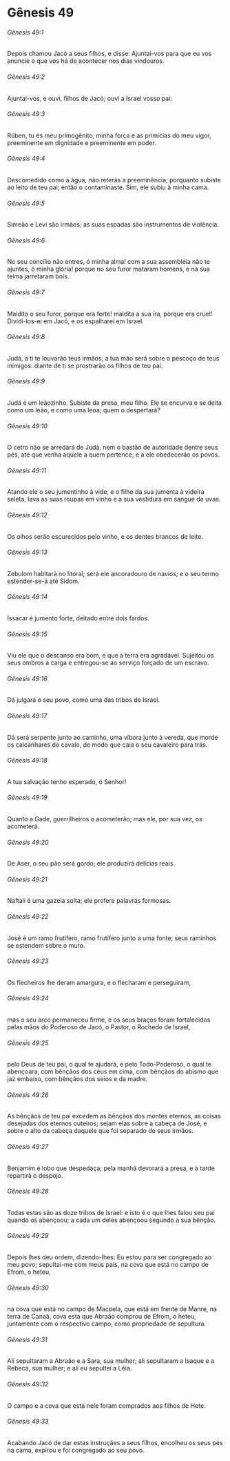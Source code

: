 # Gênesis 49

###### Gênesis 49:1

Depois chamou Jacó a seus filhos, e disse: Ajuntai-vos para que eu vos anuncie o que vos há de acontecer nos dias vindouros.

###### Gênesis 49:2

Ajuntai-vos, e ouvi, filhos de Jacó; ouvi a Israel vosso pai:

###### Gênesis 49:3

Rúben, tu és meu primogênito, minha força e as primícias do meu vigor, preeminente em dignidade e preeminente em poder.

###### Gênesis 49:4

Descomedido como a àgua, não reterás a preeminência; porquanto subiste ao leito de teu pai; então o contaminaste. Sim, ele subiu à minha cama.

###### Gênesis 49:5

Simeão e Levi são irmãos; as suas espadas são instrumentos de violência.

###### Gênesis 49:6

No seu concílio não entres, ó minha alma! com a sua assembléia não te ajuntes, ó minha glória! porque no seu furor mataram homens, e na sua teima jarretaram bois.

###### Gênesis 49:7

Maldito o seu furor, porque era forte! maldita a sua ira, porque era cruel! Dividi-los-ei em Jacó, e os espalharei em Israel.

###### Gênesis 49:8

Judá, a ti te louvarão teus irmãos; a tua mão será sobre o pescoço de teus inimigos: diante de ti se prostrarão os filhos de teu pai.

###### Gênesis 49:9

Judá é um leãozinho. Subiste da presa, meu filho. Ele se encurva e se deita como um leão, e como uma leoa; quem o despertará?

###### Gênesis 49:10

O cetro não se arredará de Judà, nem o bastão de autoridade dentre seus pés, até que venha aquele a quem pertence; e a ele obedecerão os povos.

###### Gênesis 49:11

Atando ele o seu jumentinho à vide, e o filho da sua jumenta à videira seleta, lava as suas roupas em vinho e a sua vestidura em sangue de uvas.

###### Gênesis 49:12

Os olhos serão escurecidos pelo vinho, e os dentes brancos de leite.

###### Gênesis 49:13

Zebulom habitarà no litoral; será ele ancoradouro de navios; e o seu termo estender-se-á até Sidom.

###### Gênesis 49:14

Issacar é jumento forte, deitado entre dois fardos.

###### Gênesis 49:15

Viu ele que o descanso era bom, e que a terra era agradável. Sujeitou os seus ombros à carga e entregou-se ao serviço forçado de um escravo.

###### Gênesis 49:16

Dã julgará o seu povo, como uma das tribos de Israel.

###### Gênesis 49:17

Dã será serpente junto ao caminho, uma víbora junto à vereda, que morde os calcanhares do cavalo, de modo que caia o seu cavaleiro para trás.

###### Gênesis 49:18

A tua salvação tenho esperado, ó Senhor!

###### Gênesis 49:19

Quanto a Gade, guerrilheiros o acometerão; mas ele, por sua vez, os acometerá.

###### Gênesis 49:20

De Aser, o seu pão será gordo; ele produzirá delícias reais.

###### Gênesis 49:21

Naftali é uma gazela solta; ele profere palavras formosas.

###### Gênesis 49:22

José é um ramo frutífero, ramo frutífero junto a uma fonte; seus raminhos se estendem sobre o muro.

###### Gênesis 49:23

Os flecheiros lhe deram amargura, e o flecharam e perseguiram,

###### Gênesis 49:24

mas o seu arco permaneceu firme, e os seus braços foram fortalecidos pelas mãos do Poderoso de Jacó, o Pastor, o Rochedo de Israel,

###### Gênesis 49:25

pelo Deus de teu pai, o qual te ajudará, e pelo Todo-Poderoso, o qual te abençoara, com bênçãos dos céus em cima, com bênçãos do abismo que jaz embaixo, com bênçãos dos seios e da madre.

###### Gênesis 49:26

As bênçãos de teu pai excedem as bênçãos dos montes eternos, as coisas desejadas dos eternos outeiros; sejam elas sobre a cabeça de José, e sobre o alto da cabeça daquele que foi separado de seus irmãos.

###### Gênesis 49:27

Benjamim é lobo que despedaça; pela manhã devorará a presa, e à tarde repartirã o despojo.

###### Gênesis 49:28

Todas estas são as doze tribos de Israel: e isto é o que lhes falou seu pai quando os abençoou; a cada um deles abençoou segundo a sua bênção.

###### Gênesis 49:29

Depois lhes deu ordem, dizendo-lhes: Eu estou para ser congregado ao meu povo; sepultai-me com meus pais, na cova que está no campo de Efrom, o heteu,

###### Gênesis 49:30

na cova que está no campo de Macpela, que está em frente de Manre, na terra de Canaã, cova esta que Abraão comprou de Efrom, o heteu, juntamente com o respectivo campo, como propriedade de sepultura.

###### Gênesis 49:31

Ali sepultaram a Abraão e a Sara, sua mulher; ali sepultaram a Isaque e a Rebeca, sua mulher; e ali eu sepultei a Léia.

###### Gênesis 49:32

O campo e a cova que está nele foram comprados aos filhos de Hete.

###### Gênesis 49:33

Acabando Jacó de dar estas instruçães a seus filhos, encolheu os seus pés na cama, expirou e foi congregado ao seu povo.

